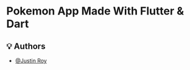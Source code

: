 # Pokemon App Made With Flutter & Dart

## 💡 Authors

- [@Justin Roy](https://www.github.com/Justin-roy)
